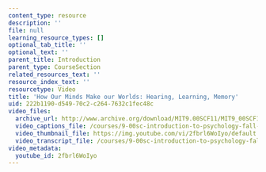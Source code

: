```yaml
---
content_type: resource
description: ''
file: null
learning_resource_types: []
optional_tab_title: ''
optional_text: ''
parent_title: Introduction
parent_type: CourseSection
related_resources_text: ''
resource_index_text: ''
resourcetype: Video
title: 'How Our Minds Make our Worlds: Hearing, Learning, Memory'
uid: 222b1190-d549-70c2-c264-7632c1fec48c
video_files:
  archive_url: http://www.archive.org/download/MIT9.00SCF11/MIT9_00SCF11_lec01_300k.mp4
  video_captions_file: /courses/9-00sc-introduction-to-psychology-fall-2011/07502870ef335bed9f737c240521c581_2fbrl6WoIyo.vtt
  video_thumbnail_file: https://img.youtube.com/vi/2fbrl6WoIyo/default.jpg
  video_transcript_file: /courses/9-00sc-introduction-to-psychology-fall-2011/4f77bc515d62282d80e3fc838e4854da_2fbrl6WoIyo.pdf
video_metadata:
  youtube_id: 2fbrl6WoIyo
---
```

